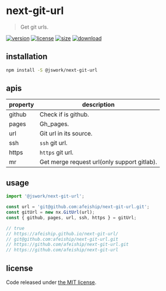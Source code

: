 # next-git-url
> Get git urls.

[![version][version-image]][version-url]
[![license][license-image]][license-url]
[![size][size-image]][size-url]
[![download][download-image]][download-url]

## installation
```bash
npm install -S @jswork/next-git-url
```

## apis
| property | description                                 |
| -------- | ------------------------------------------- |
| github   | Check if is github.                         |
| pages    | Gh_pages.                                   |
| url      | Git url in its source.                      |
| ssh      | `ssh` git url.                              |
| https    | `https` git url.                            |
| mr       | Get merge request url(only support gitlab). |

## usage
```js
import '@jswork/next-git-url';

const url = 'git@github.com:afeiship/next-git-url.git';
const gitUrl = new nx.GitUrl(url);
const { github, pages, url, ssh, https } = gitUrl;

// true
// https://afeiship.github.io/next-git-url/
// git@github.com:afeiship/next-git-url.git
// https://github.com/afeiship/next-git-url.git
// https://github.com/afeiship/next-git-url
```

## license
Code released under [the MIT license](https://github.com/afeiship/next-git-url/blob/master/LICENSE.txt).

[version-image]: https://img.shields.io/npm/v/@jswork/next-git-url
[version-url]: https://npmjs.org/package/@jswork/next-git-url

[license-image]: https://img.shields.io/npm/l/@jswork/next-git-url
[license-url]: https://github.com/afeiship/next-git-url/blob/master/LICENSE.txt

[size-image]: https://img.shields.io/bundlephobia/minzip/@jswork/next-git-url
[size-url]: https://github.com/afeiship/next-git-url/blob/master/dist/next-git-url.min.js

[download-image]: https://img.shields.io/npm/dm/@jswork/next-git-url
[download-url]: https://www.npmjs.com/package/@jswork/next-git-url

